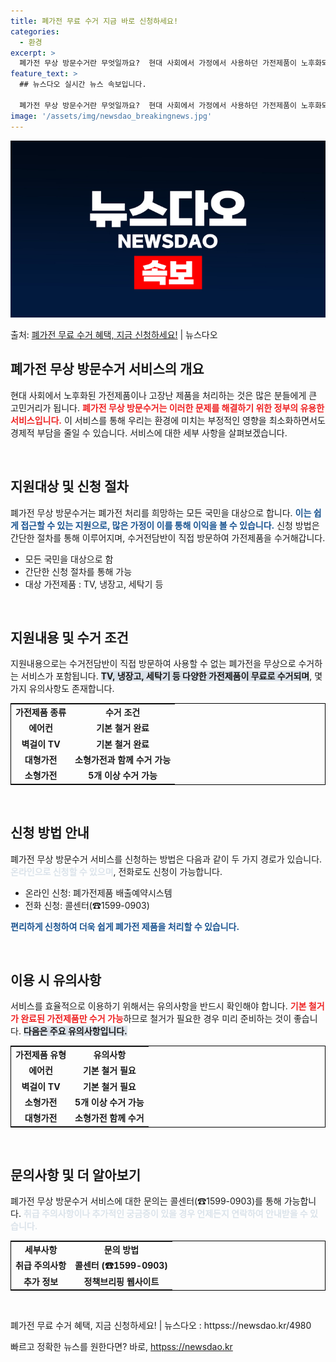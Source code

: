 ```yaml
---
title: 폐가전 무료 수거 지금 바로 신청하세요!
categories:
  - 환경
excerpt: >
  폐가전 무상 방문수거란 무엇일까요?  현대 사회에서 가정에서 사용하던 가전제품이 노후화되거나 고장나 사용할 …
feature_text: >
  ## 뉴스다오 실시간 뉴스 속보입니다.

  폐가전 무상 방문수거란 무엇일까요?  현대 사회에서 가정에서 사용하던 가전제품이 노후화되거나 고장나 사용할 …
image: '/assets/img/newsdao_breakingnews.jpg'
---
```


![뉴스다오 속보](/assets/img/newsdao_breakingnews.jpg)

<p>출처: <a href="httpss://newsdao.kr/4980" rel="dofollow">폐가전 무료 수거 혜택, 지금 신청하세요!</a> | 뉴스다오</p>

<h2 data-ke-size="size26">폐가전 무상 방문수거 서비스의 개요</h2>

현대 사회에서 노후화된 가전제품이나 고장난 제품을 처리하는 것은 많은 분들에게 큰 고민거리가 됩니다. <b><span style="color: #ee2323;">폐가전 무상 방문수거는 이러한 문제를 해결하기 위한 정부의 유용한 서비스입니다.</span></b> 이 서비스를 통해 우리는 환경에 미치는 부정적인 영향을 최소화하면서도 경제적 부담을 줄일 수 있습니다. 서비스에 대한 세부 사항을 살펴보겠습니다.

<p data-ke-size="size16">&nbsp;</p>

<h2 data-ke-size="size26">지원대상 및 신청 절차</h2>

폐가전 무상 방문수거는 폐가전 처리를 희망하는 모든 국민을 대상으로 합니다. <b><span style="color: #1a5490;">이는 쉽게 접근할 수 있는 지원으로, 많은 가정이 이를 통해 이익을 볼 수 있습니다.</span></b> 신청 방법은 간단한 절차를 통해 이루어지며, 수거전담반이 직접 방문하여 가전제품을 수거해갑니다. 

<ul>
    <li>모든 국민을 대상으로 함</li>
    <li>간단한 신청 절차를 통해 가능</li>
    <li>대상 가전제품 : TV, 냉장고, 세탁기 등</li>
</ul>

<p data-ke-size="size16">&nbsp;</p>

<h2 data-ke-size="size26">지원내용 및 수거 조건</h2>

지원내용으로는 수거전담반이 직접 방문하여 사용할 수 없는 폐가전을 무상으로 수거하는 서비스가 포함됩니다. <b><span style="background-color: #21538527;">TV, 냉장고, 세탁기 등 다양한 가전제품이 무료로 수거되며</span></b>, 몇 가지 유의사항도 존재합니다. 

<table style="width: 100%; border: 1px solid #000;">
  <tr>
    <td style="text-align: center; height: 17px;"><b>가전제품 종류</b></td>
    <td style="text-align: center; height: 17px;"><b>수거 조건</b></td>
  </tr>
  <tr>
    <td style="text-align: center; height: 17px;"><b>에어컨</b></td>
    <td style="text-align: center; height: 17px;"><b>기본 철거 완료</b></td>
  </tr>
  <tr>
    <td style="text-align: center; height: 17px;"><b>벽걸이 TV</b></td>
    <td style="text-align: center; height: 17px;"><b>기본 철거 완료</b></td>
  </tr>
  <tr>
    <td style="text-align: center; height: 17px;"><b>대형가전</b></td>
    <td style="text-align: center; height: 17px;"><b>소형가전과 함께 수거 가능</b></td>
  </tr>
  <tr>
    <td style="text-align: center; height: 17px;"><b>소형가전</b></td>
    <td style="text-align: center; height: 17px;"><b>5개 이상 수거 가능</b></td>
  </tr>
</table>

<p data-ke-size="size16">&nbsp;</p>

<h2 data-ke-size="size26">신청 방법 안내</h2>

폐가전 무상 방문수거 서비스를 신청하는 방법은 다음과 같이 두 가지 경로가 있습니다. <b><span style="color: #21538527;">온라인으로 신청할 수 있으며</span></b>, 전화로도 신청이 가능합니다. 

<ul>
    <li>온라인 신청: 폐가전제품 배출예약시스템</li>
    <li>전화 신청: 콜센터(☎1599-0903)</li>
</ul>

<b><span style="color: #1a5490;">편리하게 신청하여 더욱 쉽게 폐가전 제품을 처리할 수 있습니다.</span></b>

<p data-ke-size="size16">&nbsp;</p>

<h2 data-ke-size="size26">이용 시 유의사항</h2>

서비스를 효율적으로 이용하기 위해서는 유의사항을 반드시 확인해야 합니다. <b><span style="color: #ee2323;">기본 철거가 완료된 가전제품만 수거 가능</span></b>하므로 철거가 필요한 경우 미리 준비하는 것이 좋습니다. <b><span style="background-color: #21538527;">다음은 주요 유의사항입니다.</span></b>

<table style="width: 100%; border: 1px solid #000;">
  <tr>
    <td style="text-align: center; height: 17px;"><b>가전제품 유형</b></td>
    <td style="text-align: center; height: 17px;"><b>유의사항</b></td>
  </tr>
  <tr>
    <td style="text-align: center; height: 17px;"><b>에어컨</b></td>
    <td style="text-align: center; height: 17px;"><b>기본 철거 필요</b></td>
  </tr>
  <tr>
    <td style="text-align: center; height: 17px;"><b>벽걸이 TV</b></td>
    <td style="text-align: center; height: 17px;"><b>기본 철거 필요</b></td>
  </tr>
  <tr>
    <td style="text-align: center; height: 17px;"><b>소형가전</b></td>
    <td style="text-align: center; height: 17px;"><b>5개 이상 수거 가능</b></td>
  </tr>
  <tr>
    <td style="text-align: center; height: 17px;"><b>대형가전</b></td>
    <td style="text-align: center; height: 17px;"><b>소형가전 함께 수거</b></td>
  </tr>
</table>

<p data-ke-size="size16">&nbsp;</p>

<h2 data-ke-size="size26">문의사항 및 더 알아보기</h2>

폐가전 무상 방문수거 서비스에 대한 문의는 콜센터(☎1599-0903)를 통해 가능합니다. <b><span style="color: #21538527;">취급 주의사항이나 추가적인 궁금증이 있을 경우 언제든지 연락하여 안내받을 수 있습니다.</span></b> 

<table style="width: 100%; border: 1px solid #000;">
  <tr>
    <td style="text-align: center; height: 17px;"><b>세부사항</b></td>
    <td style="text-align: center; height: 17px;"><b>문의 방법</b></td>
  </tr>
  <tr>
    <td style="text-align: center; height: 17px;"><b>취급 주의사항</b></td>
    <td style="text-align: center; height: 17px;"><b>콜센터 (☎1599-0903)</b></td>
  </tr>
  <tr>
    <td style="text-align: center; height: 17px;"><b>추가 정보</b></td>
    <td style="text-align: center; height: 17px;"><b>정책브리핑 웹사이트</b></td>
  </tr>
</table>

<p data-ke-size="size16">&nbsp;</p>

폐가전 무료 수거 혜택, 지금 신청하세요! | 뉴스다오  : httpss://newsdao.kr/4980 

빠르고 정확한 뉴스를 원한다면? 바로, <a href="httpss://newsdao.kr" rel="dofollow">httpss://newsdao.kr</a>


